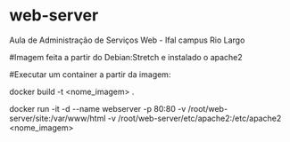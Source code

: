 # web-server

Aula de Administração de Serviços Web - Ifal campus Rio Largo

#Imagem feita a partir do Debian:Stretch e instalado o apache2

#Executar um container a partir da imagem:

docker build -t <nome_imagem> .

docker run -it -d --name webserver -p 80:80 -v /root/web-server/site:/var/www/html -v /root/web-server/etc/apache2:/etc/apache2 <nome_imagem>
